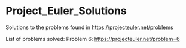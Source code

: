 Project_Euler_Solutions
=======================

Solutions to the problems found in https://projecteuler.net/problems

List of problems solved: 
Problem 6: https://projecteuler.net/problem=6
